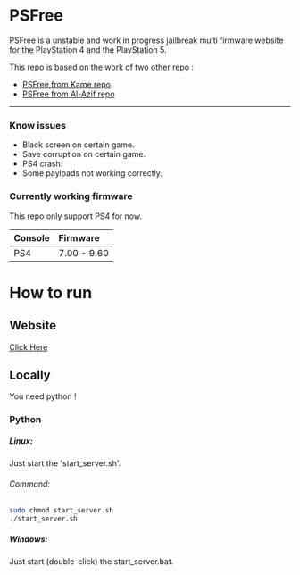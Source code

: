 # PSFree
PSFree is a unstable and work in progress jailbreak multi firmware website for the PlayStation 4 and the PlayStation 5.

This repo is based on the work of two other repo :
- [PSFree from Kame repo](https://github.com/kmeps4/PSFree) 
- [PSFree from Al-Azif repo](https://github.com/Al-Azif/psfree-lapse)
  
___

### Know issues
- Black screen on certain game.
- Save corruption on certain game.
- PS4 crash.
- Some payloads not working correctly.

### Currently working firmware

This repo only support PS4 for now.


| Console | Firmware |
|:------ |:----------|
| PS4 | 7.00 - 9.60 |


# How to run

## Website
[Click Here](https://asardia.github.io/SWT)

## Locally

You need python !

### Python
##### Linux:
Just start the 'start_server.sh'.

###### Command:
```bash
sudo chmod start_server.sh
./start_server.sh
```
##### Windows:
Just start (double-click) the start_server.bat.
